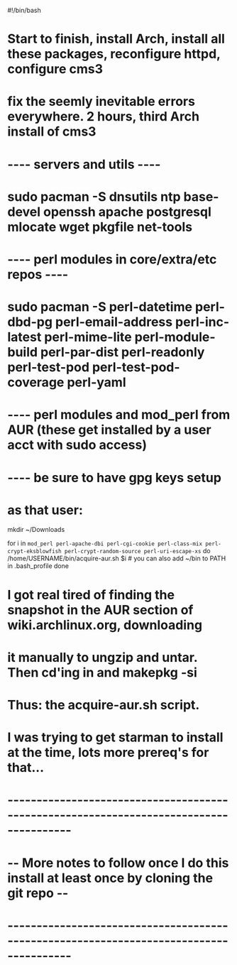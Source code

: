 #!/bin/bash

# Start to finish, install Arch, install all these packages, reconfigure httpd, configure cms3
# fix the seemly inevitable errors everywhere.   2 hours, third Arch install of cms3

# ----  servers and utils  ----
# sudo pacman -S dnsutils ntp base-devel openssh apache postgresql mlocate wget pkgfile net-tools

# ----  perl modules in core/extra/etc repos ----
# sudo pacman -S perl-datetime perl-dbd-pg perl-email-address perl-inc-latest perl-mime-lite perl-module-build perl-par-dist perl-readonly perl-test-pod perl-test-pod-coverage perl-yaml 

# 
# ---- perl modules and mod_perl from AUR (these get installed by a user acct with sudo access)
# ---- be sure to have gpg keys setup 
# 

# as that user:

mkdir ~/Downloads

for i in `mod_perl perl-apache-dbi perl-cgi-cookie perl-class-mix perl-crypt-eksblowfish perl-crypt-random-source perl-uri-escape-xs` 
  do
    /home/USERNAME/bin/acquire-aur.sh $i
    # you can also add ~/bin to PATH in .bash_profile
  done

#  I got real tired of finding the snapshot in the AUR section of wiki.archlinux.org, downloading
#    it manually to ungzip and untar.  Then cd'ing in and makepkg -si
#    Thus: the acquire-aur.sh script.
#  I was trying to get starman to install at the time, lots more prereq's for that...

# ---------------------------------------------------------------------------------------
# -- More notes to follow once I do this install at least once by cloning the git repo --
# ---------------------------------------------------------------------------------------

